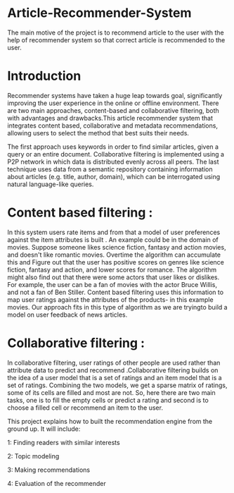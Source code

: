 # Article-Recommender-System

The main motive of the project is to recommend article to the user with the help of recommender system so that correct article is recommended to the user.

# Introduction

Recommender systems have taken a huge leap towards goal, significantly improving the user experience in the online or offline environment. There are two main approaches, content-based and collaborative filtering, both with advantages and drawbacks.This article recommender system that integrates content based, collaborative and metadata recommendations, allowing users to select the method that best suits their needs.

The first approach uses keywords in order to find similar articles, given a query or an entire document. Collaborative filtering is implemented using a P2P network in which data is distributed evenly across all peers. The last technique uses data from a semantic repository containing information about articles (e.g. title, author, domain), which can be interrogated using natural language-like queries. 


# Content based filtering : 

In this system users rate items and from that a model of user preferences against the item attributes is built . An example could be in the domain of movies. Suppose someone likes science fiction, fantasy and action movies, and doesn't like romantic movies. Overtime the algorithm can accumulate this and Figure out that the user has positive scores on genres like science fiction, fantasy and action, and lower scores for romance. The algorithm might also find out that there were some actors that user likes or dislikes. For example, the user can be a fan of movies with the actor Bruce Willis, and not a fan of Ben Stiller. Content based filtering uses this information to map user ratings against the attributes of the products- in this example movies. Our approach fits in this type of algorithm as we are tryingto build a model on user feedback of news articles. 


# Collaborative filtering : 

In collaborative filtering, user ratings of other people are used rather than attribute data to predict and recommend .Collaborative filtering builds on the idea of a user model that is a set of ratings and an item model that is a set of ratings. Combining the two models, we get a sparse matrix of ratings, some of its cells are filled and most are not. So, here there are two main tasks, one is to fill the empty cells or predict a rating and second is to choose a filled cell or recommend an item to the user.

This project explains how to built the recommendation engine from the ground up. It will include:

1: Finding readers with similar interests

2: Topic modeling

3: Making recommendations

4: Evaluation of the recommender
